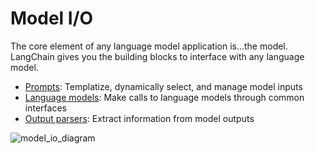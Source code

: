 Model I/O
=========

The core element of any language model application is...the model. LangChain gives you the building blocks to interface with any language model.

* [Prompts](/docs/modules/model_io/prompts/): Templatize, dynamically select, and manage model inputs
* [Language models](/docs/modules/model_io/models/): Make calls to language models through common interfaces
* [Output parsers](/docs/modules/model_io/output_parsers/): Extract information from model outputs

![model_io_diagram](/assets/images/model_io-1f23a36233d7731e93576d6885da2750.jpg)

